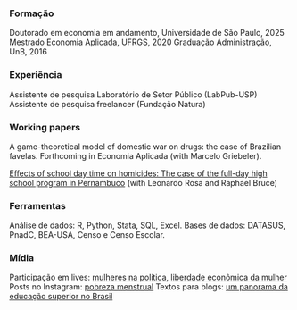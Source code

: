 ### Formação
Doutorado em economia em andamento, Universidade de São Paulo, 2025
Mestrado Economia Aplicada, UFRGS, 2020
Graduação Administração, UnB, 2016

### Experiência 

Assistente de pesquisa Laboratório de Setor Público (LabPub-USP)
Assistente de pesquisa freelancer (Fundação Natura)

### Working papers

A game-theoretical model of domestic war on drugs: the case of Brazilian favelas. Forthcoming in Economia Aplicada (with Marcelo Griebeler).

[Effects of school day time on homicides: The case of the full-day high school program in Pernambuco](https://vox.lacea.org/?q=abstract/effects_school_homicides) (with Leonardo Rosa and Raphael Bruce)

### Ferramentas

Análise de dados: R, Python, Stata, SQL, Excel.
Bases de dados: DATASUS, PnadC, BEA-USA, Censo e Censo Escolar.

### Mídia

Participação em lives: [mulheres na política](https://www.instagram.com/tv/CWBQhzngZid/?igshid=NTdlMDg3MTY=), [liberdade econômica da mulher](https://www.instagram.com/tv/Ca8YvEnAWN3/?igshid=NTdlMDg3MTY=)
Posts no Instagram: [pobreza menstrual](https://www.instagram.com/p/CXMK4LjrPiO/?igshid=NTdlMDg3MTY=)
Textos para blogs: [um panorama da educação superior no Brasil](https://economiadeservicos.com/tag/qualificacao/)

